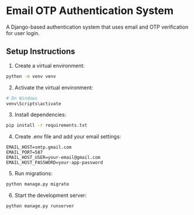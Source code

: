 # Email OTP Authentication System

A Django-based authentication system that uses email and OTP verification for user login.

## Setup Instructions

1. Create a virtual environment:
```bash
python -m venv venv
```

2. Activate the virtual environment:
```bash
# On Windows
venv\Scripts\activate
```

3. Install dependencies:
```bash
pip install -r requirements.txt
```

4. Create .env file and add your email settings:
```
EMAIL_HOST=smtp.gmail.com
EMAIL_PORT=587
EMAIL_HOST_USER=your-email@gmail.com
EMAIL_HOST_PASSWORD=your-app-password
```

5. Run migrations:
```bash
python manage.py migrate
```

6. Start the development server:
```bash
python manage.py runserver
```
